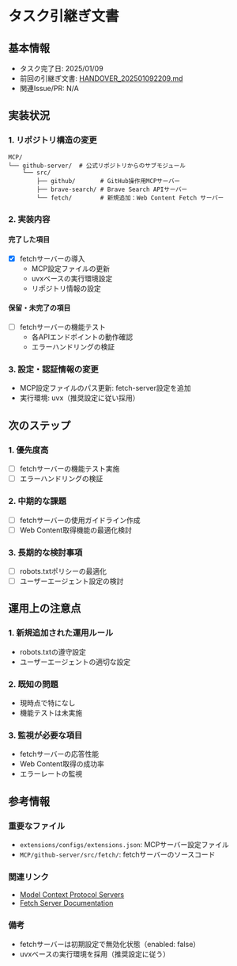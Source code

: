 # タスク引継ぎ文書

## 基本情報

- タスク完了日: 2025/01/09
- 前回の引継ぎ文書: [HANDOVER_202501092209.md](archive/HANDOVER_202501092209.md)
- 関連Issue/PR: N/A

## 実装状況

### 1. リポジトリ構造の変更

```
MCP/
└── github-server/  # 公式リポジトリからのサブモジュール
    └── src/
        ├── github/       # GitHub操作用MCPサーバー
        ├── brave-search/ # Brave Search APIサーバー
        └── fetch/        # 新規追加：Web Content Fetch サーバー
```

### 2. 実装内容

#### 完了した項目

- [x] fetchサーバーの導入
  - MCP設定ファイルの更新
  - uvxベースの実行環境設定
  - リポジトリ情報の設定

#### 保留・未完了の項目

- [ ] fetchサーバーの機能テスト
  - 各APIエンドポイントの動作確認
  - エラーハンドリングの検証

### 3. 設定・認証情報の変更

- MCP設定ファイルのパス更新: fetch-server設定を追加
- 実行環境: uvx（推奨設定に従い採用）

## 次のステップ

### 1. 優先度高

- [ ] fetchサーバーの機能テスト実施
- [ ] エラーハンドリングの検証

### 2. 中期的な課題

- [ ] fetchサーバーの使用ガイドライン作成
- [ ] Web Content取得機能の最適化検討

### 3. 長期的な検討事項

- [ ] robots.txtポリシーの最適化
- [ ] ユーザーエージェント設定の検討

## 運用上の注意点

### 1. 新規追加された運用ルール

- robots.txtの遵守設定
- ユーザーエージェントの適切な設定

### 2. 既知の問題

- 現時点で特になし
- 機能テストは未実施

### 3. 監視が必要な項目

- fetchサーバーの応答性能
- Web Content取得の成功率
- エラーレートの監視

## 参考情報

### 重要なファイル

- `extensions/configs/extensions.json`: MCPサーバー設定ファイル
- `MCP/github-server/src/fetch/`: fetchサーバーのソースコード

### 関連リンク

- [Model Context Protocol Servers](https://github.com/modelcontextprotocol/servers)
- [Fetch Server Documentation](https://github.com/modelcontextprotocol/servers/tree/main/src/fetch)

### 備考

- fetchサーバーは初期設定で無効化状態（enabled: false）
- uvxベースの実行環境を採用（推奨設定に従う）
